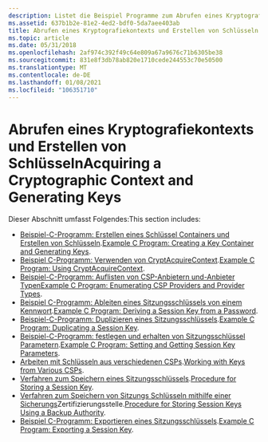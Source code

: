 ```yaml
---
description: Listet die Beispiel Programme zum Abrufen eines Kryptografiekontexts und zum Erstellen von Schlüsseln auf.
ms.assetid: 637b1b2e-81e2-4ed2-bdf0-5da7aee403ab
title: Abrufen eines Kryptografiekontexts und Erstellen von Schlüsseln
ms.topic: article
ms.date: 05/31/2018
ms.openlocfilehash: 2af974c392f49c64e809a67a9676c71b6305be38
ms.sourcegitcommit: 831e8f3db78ab820e1710cede244553c70e50500
ms.translationtype: MT
ms.contentlocale: de-DE
ms.lasthandoff: 01/08/2021
ms.locfileid: "106351710"
---
```

# <a name="acquiring-a-cryptographic-context-and-generating-keys"></a><span data-ttu-id="7083b-103">Abrufen eines Kryptografiekontexts und Erstellen von Schlüsseln</span><span class="sxs-lookup"><span data-stu-id="7083b-103">Acquiring a Cryptographic Context and Generating Keys</span></span>

<span data-ttu-id="7083b-104">Dieser Abschnitt umfasst Folgendes:</span><span class="sxs-lookup"><span data-stu-id="7083b-104">This section includes:</span></span>

-   <span data-ttu-id="7083b-105">[Beispiel-C-Programm: Erstellen eines Schlüssel Containers und Erstellen von Schlüsseln](example-c-program-creating-a-key-container-and-generating-keys.md).</span><span class="sxs-lookup"><span data-stu-id="7083b-105">[Example C Program: Creating a Key Container and Generating Keys](example-c-program-creating-a-key-container-and-generating-keys.md).</span></span>
-   <span data-ttu-id="7083b-106">[Beispiel C-Programm: Verwenden von CryptAcquireContext](example-c-program-using-cryptacquirecontext.md).</span><span class="sxs-lookup"><span data-stu-id="7083b-106">[Example C Program: Using CryptAcquireContext](example-c-program-using-cryptacquirecontext.md).</span></span>
-   <span data-ttu-id="7083b-107">[Beispiel-C-Programm: Auflisten von CSP-Anbietern und-Anbieter Typen](example-c-program-enumerating-csp-providers-and-provider-types.md)</span><span class="sxs-lookup"><span data-stu-id="7083b-107">[Example C Program: Enumerating CSP Providers and Provider Types](example-c-program-enumerating-csp-providers-and-provider-types.md).</span></span>
-   <span data-ttu-id="7083b-108">[Beispiel C-Programm: Ableiten eines Sitzungsschlüssels von einem Kennwort](example-c-program-deriving-a-session-key-from-a-password.md).</span><span class="sxs-lookup"><span data-stu-id="7083b-108">[Example C Program: Deriving a Session Key from a Password](example-c-program-deriving-a-session-key-from-a-password.md).</span></span>
-   <span data-ttu-id="7083b-109">[Beispiel-C-Programm: Duplizieren eines Sitzungsschlüssels](example-c-program-duplicating-a-session-key.md).</span><span class="sxs-lookup"><span data-stu-id="7083b-109">[Example C Program: Duplicating a Session Key](example-c-program-duplicating-a-session-key.md).</span></span>
-   <span data-ttu-id="7083b-110">[Beispiel-C-Programm: festlegen und erhalten von Sitzungsschlüssel Parametern](example-c-program-setting-and-getting-session-key-parameters.md).</span><span class="sxs-lookup"><span data-stu-id="7083b-110">[Example C Program: Setting and Getting Session Key Parameters](example-c-program-setting-and-getting-session-key-parameters.md).</span></span>
-   <span data-ttu-id="7083b-111">[Arbeiten mit Schlüsseln aus verschiedenen CSPs](working-with-keys-from-various-csps.md).</span><span class="sxs-lookup"><span data-stu-id="7083b-111">[Working with Keys from Various CSPs](working-with-keys-from-various-csps.md).</span></span>
-   <span data-ttu-id="7083b-112">[Verfahren zum Speichern eines Sitzungsschlüssels](procedure-for-storing-a-session-key.md).</span><span class="sxs-lookup"><span data-stu-id="7083b-112">[Procedure for Storing a Session Key](procedure-for-storing-a-session-key.md).</span></span>
-   <span data-ttu-id="7083b-113">[Verfahren zum Speichern von Sitzungs Schlüsseln mithilfe einer Sicherungs](procedure-for-storing-session-keys-using-a-backup-authority.md)Zertifizierungsstelle.</span><span class="sxs-lookup"><span data-stu-id="7083b-113">[Procedure for Storing Session Keys Using a Backup Authority](procedure-for-storing-session-keys-using-a-backup-authority.md).</span></span>
-   <span data-ttu-id="7083b-114">[Beispiel C-Programm: Exportieren eines Sitzungsschlüssels](example-c-program-exporting-a-session-key.md).</span><span class="sxs-lookup"><span data-stu-id="7083b-114">[Example C Program: Exporting a Session Key](example-c-program-exporting-a-session-key.md).</span></span>

 

 




